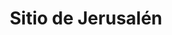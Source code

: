 ﻿---
title: "Sitio de Jerusalén"
permalink: periodes_562.html
layout: periode
dataInici: 70-03
dataFi: 70-09
sidebar: periodes
pares:
  - 561:
    title: "Revuelta Judía"
    dataInici: "(-66)"
    dataFi: "(-73)"

fills:
jocsPrincipals:
  - title: "Siege of Jerusalem"
    bggId: 1710

jocsEscenaris:
jocsEpoca:
jocsEpocaEscenaris:
---
